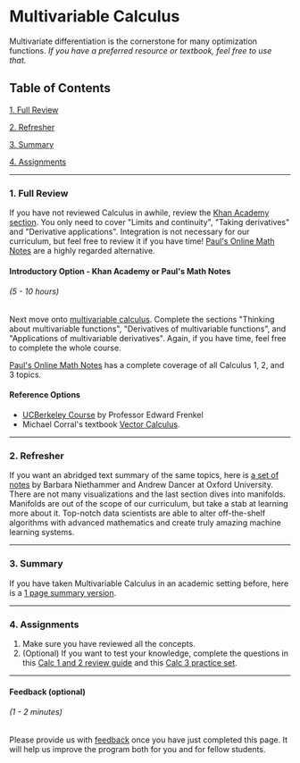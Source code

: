 # Multivariable Calculus

Multivariate differentiation is the cornerstone for many optimization functions. *If you have a preferred resource or textbook, feel free to use that.*

## Table of Contents
[1. Full Review](#section-a)

[2. Refresher](#section-b)

[3. Summary](#section-c)

[4. Assignments](#section-d)

---

### <a name="section-a"></a>1. Full Review

If you have not reviewed Calculus in awhile, review the [Khan Academy section](https://www.khanacademy.org/math/calculus-home). You only need to cover "Limits and continuity", "Taking derivatives" and "Derivative applications". Integration is not necessary for our curriculum, but feel free to review it if you have time! [Paul's Online Math Notes](http://tutorial.math.lamar.edu/) are a highly regarded alternative.

#### Introductory Option - Khan Academy or Paul's Math Notes
###### (5 - 10 hours)

Next move onto [multivariable calculus](https://www.khanacademy.org/math/calculus-home/multivariable-calculus). Complete the sections "Thinking about multivariable functions", "Derivatives of multivariable functions", and "Applications of multivariable derivatives". Again, if you have time, feel free to complete the whole course.

[Paul's Online Math Notes](http://tutorial.math.lamar.edu/) has a complete coverage of all Calculus 1, 2, and 3 topics.

#### Reference Options
- [UCBerkeley Course](https://www.youtube.com/watch?v=cw6pHhjhKmk) by Professor Edward Frenkel
- Michael Corral's textbook [Vector Calculus](https://s3.amazonaws.com/ds-foundations/resources/calc3book.pdf).

---

### <a name="section-b"></a>2. Refresher

If you want an abridged text summary of the same topics, here is [a set of notes](https://s3.amazonaws.com/ds-foundations/resources/mvc.pdf) by Barbara Niethammer and Andrew Dancer at Oxford University. There are not many visualizations and the last section dives into manifolds. Manifolds are out of the scope of our curriculum, but take a stab at learning more about it. Top-notch data scientists are able to alter off-the-shelf algorithms with advanced mathematics and create truly amazing machine learning systems.

---

### <a name="section-c"></a>3. Summary

If you have taken Multivariable Calculus in an academic setting before, here is a [1 page summary version](https://s3.amazonaws.com/ds-foundations/resources/calculus-1.pdf).

---

### <a name="section-d"></a>4. Assignments

1. Make sure you have reviewed all the concepts.
2. (Optional) If you want to test your knowledge, complete the questions in this [Calc 1 and 2 review guide](https://s3.amazonaws.com/ds-foundations/resources/calc_1_2_questions.pdf) and this [Calc 3 practice set](https://s3.amazonaws.com/ds-foundations/resources/calc_3_questions.pdf).

---

#### Feedback (optional)
###### (1 - 2 minutes)

Please provide us with [feedback](https://goo.gl/forms/gkWsYCSFXw2z40v33) once you have just completed this page. It will help us improve the program both for you and for fellow students.
